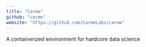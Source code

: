 ```yaml
---
title: "Carme"
github: "carme"
website: "https://github.com/CarmeLabs/carme"
---
```


A containerized environment for hardcore data science
